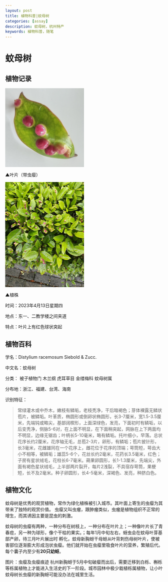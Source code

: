 ```yaml
---
layout: post
title: 植物科普|蚊母树
categories: [assay]
description: 蚊母树，杭州特产
keywords: 植物科普，随笔
---
```


# 蚊母树
## 植物记录
<img decoding="async" src="/images/叶片虫瘿.jpg" width="50%" align="middle">

▲叶片（带虫瘿）

<img decoding="async" src="/images/植株.jpg" width="50%" align="middle">

▲植株


时间：2023年4月13日星期四

地点：东一、二教学楼之间夹道

特点：叶片上有红色球状突起

## 植物百科
学名：Distylium racemosum Siebold & Zucc.

中文名：蚊母树

分类：
	被子植物门
		木兰纲
			虎耳草目
				金缕梅科
					蚊母树属

分布地：浙江、福建、台湾、海南

识别特征：

>常绿灌木或中乔木，嫩枝有鳞垢，老枝秃净，干后暗褐色；芽体裸露无鳞状苞片，被鳞垢。叶革质，椭圆形或倒卵状椭圆形，长3-7厘米，宽1.5-3.5厘米，先端钝或略尖，基部阔楔形，上面深绿色，发亮，下面初时有鳞垢，以后变秃净，侧脉5-6对，在上面不明显，在下面稍突起，网脉在上下两面均不明显，边缘无锯齿；叶柄长5-10毫米，略有鳞垢。托叶细小，早落。总状花序长约2厘米，花序轴无毛，总苞2-3片，卵形，有鳞垢；苞片披针形，长3毫米，花雌雄同在一个花序上，雌花位于花序的顶端；萼筒短，萼齿大小不相等，被鳞垢；雄蕊5-6个，花丝长约2毫米，花药长3.5毫米，红色；子房有星状绒毛，花柱长6-7毫米。蒴果卵圆形，长1-1.3厘米，先端尖，外面有褐色星状绒毛，上半部两片裂开，每片2浅裂，不具宿存萼筒，果梗短，长不及2毫米。种子卵圆形，长4-5毫米，深褐色、发亮，种脐白色。

## 植物文化

蚊母树是优秀的观赏植物，常作为绿化植株被引入城市。其叶面上寄生的虫瘿为其带来了独特的观赏价值。
虫瘿又叫虫瘤，跟肿瘤类似，虫瘤是植物组织不正常的增生，而其诱因主要是昆虫的刺激。

蚊母树的虫瘿有两种，一种分布在树枝上，一种分布在叶片上；一种像叶片长了青春痘，另一种为球形，像个干枯的果实。；每年1月中旬左右，蚜虫会在蚊母叶芽基部产卵，待三月叶片展出时 孵化，蚊母新胸蚜干母蚜从叶背刺伤母树叶片，使被害部位逐渐膨大形成泡状虫瘿。他们就开始在虫瘿里吸食叶片的营养，繁殖后代。每个囊子内至少有**20只幼蚜**。
 
图片：虫瘿及虫瘿痕迹
杭州新胸蚜于5月中旬破瘿而出后，需要迁移到白栎、槲栎等栎属植物上才能进入生活史的下一阶段。城市园林中极少栽植栎属植物，让小叶蚊母树长虫瘿的新胸蚜可能没办法在城里生活。
